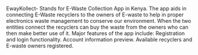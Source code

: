 EwayKollect- Stands for E-Waste Collection App in Kenya.
The app aids in connecting E-Waste recyclers to the owners of E-waste to help in proper electronics waste management to conserve our environment.
When the two entities connect the recyclers can buy the waste from the owners who can then make better use of it.
Major features of the app include:
 Registration and login functionality.
 Account information preview.
 Available recyclers and E-waste owners registered.
 
 
